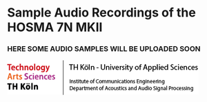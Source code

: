 ﻿# Sample Audio Recordings of the HOSMA 7N MKII

### HERE SOME AUDIO SAMPLES WILL BE UPLOADED SOON

<img src = "../../x_TH_footer.png">
